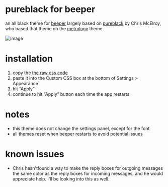 # pureblack for beeper

an all black theme for [beeper](https://www.beeper.com/)
largely based on [pureblack](https://github.com/Chris-McElroy/pureblack) by Chris McElroy, who based that theme on the [metrology](https://github.com/Madelena/Metrology-for-Beeper/tree/main) theme

![image](na.png)

# installation
1. copy the [the raw css code](na.com)
2. paste it into the Custom CSS box at the bottom of Settings > Appearance
3. hit “Apply”
4. continue to hit “Apply” button each time the app restarts

# notes
- this theme does not change the settings panel, except for the font
- all themes reset when beeper restarts to avoid potential issues

# known issues
- Chris hasn'tfound a way to make the reply boxes for outgoing messages the same color as the reply boxes for incoming messages, and he would appreciate help. I'll be looking into this as well.
